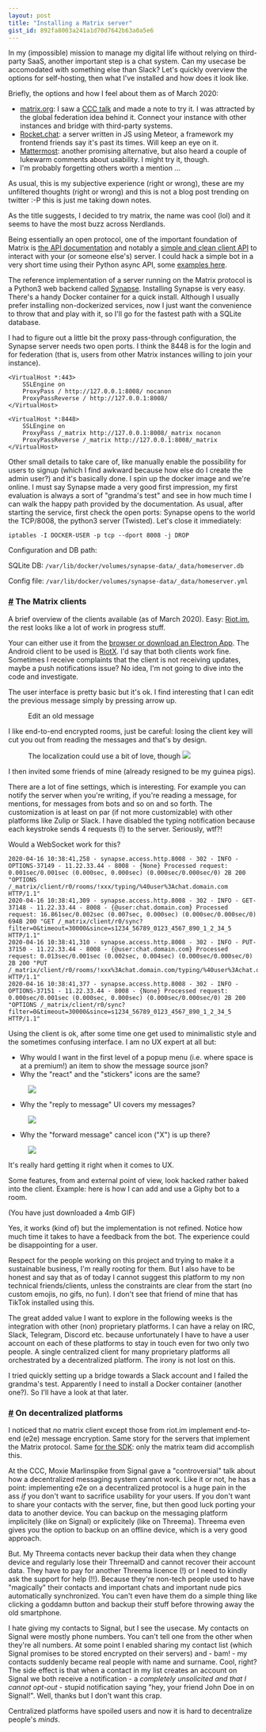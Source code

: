 ```yaml
---
layout: post
title: "Installing a Matrix server"
gist_id: 892fa8003a241a1d70d7642b63a0a5e6
---
```


In my (impossible) mission to manage my digital life without relying on third-party SaaS, another important step is a chat system. Can my usecase be accomodated with something else than Slack? Let's quickly overview the options for self-hosting, then what I've installed and how does it look like.

Briefly, the options and how I feel about them as of March 2020:
- [matrix.org](https://matrix.org): I saw a [CCC talk](https://media.ccc.de/v/35c3-9400-matrix_the_current_status_and_year_to_date) and made a note to try it. I was attracted by the global federation idea behind it. Connect your instance with other instances and bridge with third-party systems.
- [Rocket.chat](https://github.com/RocketChat): a server written in JS using Meteor, a framework my frontend friends say it's past its times. Will keep an eye on it.
- [Mattermost](https://mattermost.com): another promising alternative, but also heard a couple of lukewarm comments about usability. I might try it, though.
- I'm probably forgetting others worth a mention ...

As usual, this is my subjective experience (right or wrong), these are my unfiltered thoughts (right or wrong) and this is not a blog post trending on twitter :-P this is just me taking down notes.

As the title suggests, I decided to try matrix, the name was cool (lol) and it seems to have the most buzz across Nerdlands.

Being essentially an open protocol, one of the important foundation of Matrix is [the API documentation](https://matrix.org/docs/spec) and notably a [simple and clean client API](https://matrix.org/docs/spec/client_server/r0.6.0) to interact with your (or someone else's) server. I could hack a simple bot in a very short time using their Python async API, some [examples here](https://github.com/vranki/hemppa).

The reference implementation of a server running on the Matrix protocol is a Python3 web backend called [Synapse](https://github.com/matrix-org/synapse). Installing Synapse is very easy. There's a handy Docker container for a quick install. Although I usually prefer installing non-dockerized services, now I just want the convenience to throw that and play with it, so I'll go for the fastest path with a SQLite database.

I had to figure out a little bit the proxy pass-through configuration, the Synapse server needs two open ports. I think the 8448 is for the login and for federation (that is, users from other Matrix instances willing to join your instance).
```
<VirtualHost *:443>
    SSLEngine on
    ProxyPass / http://127.0.0.1:8008/ nocanon
    ProxyPassReverse / http://127.0.0.1:8008/
</VirtualHost>

<VirtualHost *:8448>
    SSLEngine on
    ProxyPass /_matrix http://127.0.0.1:8008/_matrix nocanon
    ProxyPassReverse /_matrix http://127.0.0.1:8008/_matrix
</VirtualHost>
```

Other small details to take care of, like manually enable the possibility for users to signup (which I find awkward because how else do I create the admin user?) and it's basically done. I spin up the docker image and we're online. I must say Synapse made a very good first impression, my first evaluation is always a sort of "grandma's test" and see in how much time I can walk the happy path provided by the documentation.
As usual, after starting the service, first check the open ports: Synapse opens to the world the TCP/8008, the python3 server (Twisted). Let's close it immediately:

`iptables -I DOCKER-USER -p tcp --dport 8008 -j DROP`

Configuration and DB path:

SQLite DB: `/var/lib/docker/volumes/synapse-data/_data/homeserver.db`

Config file: `/var/lib/docker/volumes/synapse-data/_data/homeserver.yml`

### <a id="part_1" href="#part_1" class="header-anchor">#</a> The Matrix clients

A brief overview of the clients available (as of March 2020). Easy: [Riot.im](https://riot.im), the rest looks like a lot of work in progress stuff.

Your can either use it from the [browser or download an Electron App](https://github.com/vector-im/riot-web). The Android client to be used is [RiotX](https://github.com/vector-im/riotX-android). I'd say that both clients work fine. Sometimes I receive complaints that the client is not receiving updates, maybe a push notifications issue? No idea, I'm not going to dive into the code and investigate.

The user interface is pretty basic but it's ok. I find interesting that I can edit the previous message simply by pressing arrow up.

<figure>
    <figcaption>Edit an old message</figcaption>
    <img data-gifffer="/assets/riot-edit-msgs.gif" />
</figure>

I like end-to-end encrypted rooms, just be careful: losing the client key will cut you out from reading the messages and that's by design.

<figure>
    <caption>The localization could use a bit of love, though</caption>
    <img src="/assets/riotim-e2e.png">
</figure>

I then invited some friends of mine (already resigned to be my guinea pigs).

There are a lot of fine settings, which is interesting. For example you can notify the server when you're writing, if you're reading a message, for mentions, for messages from bots and so on and so forth. The customization is at least on par (if not more customizable) with other platforms like Zulip or Slack. I have disabled the typing notification because each keystroke sends 4 requests (!) to the server. Seriously, wtf?!

Would a WebSocket work for this?
```
2020-04-16 10:38:41,258 - synapse.access.http.8008 - 302 - INFO - OPTIONS-37149 - 11.22.33.44 - 8008 - {None} Processed request: 0.001sec/0.001sec (0.000sec, 0.000sec) (0.000sec/0.000sec/0) 2B 200 "OPTIONS /_matrix/client/r0/rooms/!xxx/typing/%40user%3Achat.domain.com HTTP/1.1"
2020-04-16 10:38:41,309 - synapse.access.http.8008 - 302 - INFO - GET-37148 - 11.22.33.44 - 8008 - {@user:chat.domain.com} Processed request: 16.861sec/0.002sec (0.007sec, 0.000sec) (0.000sec/0.000sec/0) 694B 200 "GET /_matrix/client/r0/sync?filter=0&timeout=30000&since=s1234_56789_0123_4567_890_1_2_34_5 HTTP/1.1"
2020-04-16 10:38:41,310 - synapse.access.http.8008 - 302 - INFO - PUT-37150 - 11.22.33.44 - 8008 - {@user:chat.domain.com} Processed request: 0.013sec/0.001sec (0.002sec, 0.004sec) (0.000sec/0.000sec/0) 2B 200 "PUT /_matrix/client/r0/rooms/!xxx%3Achat.domain.com/typing/%40user%3Achat.domain.com HTTP/1.1"
2020-04-16 10:38:41,377 - synapse.access.http.8008 - 302 - INFO - OPTIONS-37151 - 11.22.33.44 - 8008 - {None} Processed request: 0.000sec/0.001sec (0.000sec, 0.000sec) (0.000sec/0.000sec/0) 2B 200 "OPTIONS /_matrix/client/r0/sync?filter=0&timeout=30000&since=s1234_56789_0123_4567_890_1_2_34_5 HTTP/1.1"
```

Using the client is ok, after some time one get used to minimalistic style and the sometimes confusing interface. I am no UX expert at all but:

- Why would I want in the first level of a popup menu (i.e. where space is at a premium!) an item to show the message source json?
- Why the "react" and the "stickers" icons are the same?

<figure>
    <img src="/assets/riotim-web-ux-0.png">
</figure>

- Why the "reply to message" UI covers my messages?

<figure>
    <img src="/assets/riotim-web-ux-1.png">
</figure>

- Why the "forward message" cancel icon ("X") is up there?

<figure>
    <img src="/assets/riotim-web-ux-2.png">
</figure>

It's really hard getting it right when it comes to UX.

Some features, from and external point of view, look hacked rather baked into the client. Example: here is how I can add and use a Giphy bot to a room.

<figcaption>(You have just downloaded a 4mb GIF)</figcaption>
<img data-gifffer="/assets/riot-add-giphy-synapse.gif" data-gifffer-alt="Can't even troll my friends" />

Yes, it works (kind of) but the implementation is not refined. Notice how much time it takes to have a feedback from the bot. The experience could be disappointing for a user.

Respect for the people working on this project and trying to make it a sustainable business, I'm really rooting for them. But I also have to be honest and say that as of today I cannot suggest this platform to my non technical friends/clients, unless the constraints are clear from the start (no custom emojis, no gifs, no fun). I don't see that friend of mine that has TikTok installed using this.

The great added value I want to explore in the following weeks is the integration with other (non) proprietary platforms. I can have a relay on IRC, Slack, Telegram, Discord etc. because unfortunately I have to have a user account on each of these platforms to stay in touch even for two only two people. A single centralized client for many proprietary platforms all orchestrated by a decentralized platform. The irony is not lost on this.

I tried quickly setting up a bridge towards a Slack account and I failed the grandma's test. Apparently I need to install a Docker container (another one?). So I'll have a look at that later.

### <a id="part_2" href="#part_2" class="header-anchor">#</a> On decentralized platforms

I noticed that *no* matrix client except those from riot.im implement end-to-end (e2e) message encryption. Same story for the servers that implement the Matrix protocol. Same [for the SDK](https://matrix.org/sdks/): only the matrix team did accomplish this.

At the CCC, Moxie Marlinspike from Signal gave a "controversial" talk about how a decentralized messaging system cannot work. Like it or not, he has a point: implementing e2e on a decentralized protocol is a huge pain in the ass *if* you don't want to sacrifice usability for your users. If you don't want to share your contacts with the server, fine, but then good luck porting your data to another device. You can backup on the messaging platform implicitely (like on Signal) or explicitely (like on Threema). Threema even gives you the option to backup on an offline device, which is a very good approach.

But. My Threema contacts never backup their data when they change device and regularly lose their ThreemaID and cannot recover their account data. They have to pay for another Threema licence (!) or I need to kindly ask the support for help (!!). Because they're non-tech people used to have "magically" their contacts and important chats and important nude pics automatically synchronized. You can't even have them do a simple thing like clicking a goddamn button and backup their stuff before throwing away the old smartphone.

I hate giving my contacts to Signal, but I see the usecase. My contacts on Signal were mostly phone numbers. You can't tell one from the other when they're all numbers. At some point I enabled sharing my contact list (which Signal promises to be stored encrypted on their servers) and - bam! - my contacts suddenly became real people with name and surname. Cool, right? The side effect is that when a contact in my list creates an account on Signal we both receive a notification - a *completely unsolicited and that I cannot opt-out* - stupid notification saying "hey, your friend John Doe in on Signal!". Well, thanks but I don't want this crap.

Centralized platforms have spoiled users and now it is hard to decentralize people's *minds*.
